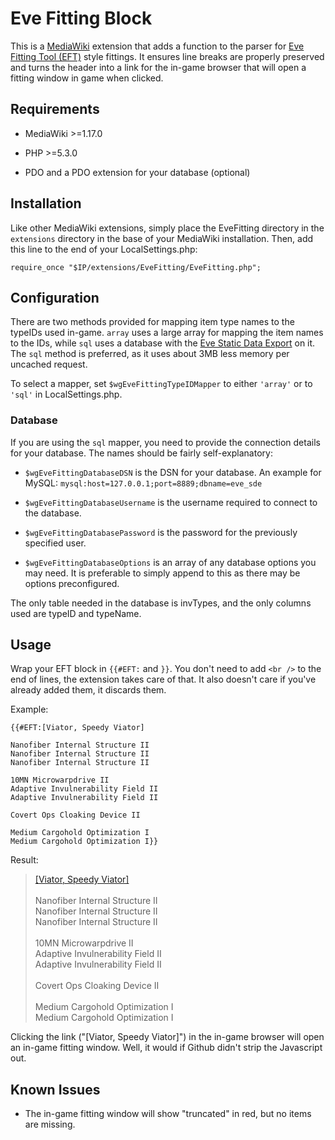 # Eve Fitting Block

This is a [MediaWiki][mwiki] extension that adds a function to the parser for
[Eve Fitting Tool (EFT)][eft] style fittings. It ensures line breaks are
properly preserved and turns the header into a link for the in-game browser
that will open a fitting window in game when clicked.

[mwiki]:http://www.mediawiki.org/
[eft]: https://forums.eveonline.com/default.aspx?g=posts&t=24359

## Requirements

* MediaWiki >=1.17.0

* PHP >=5.3.0

* PDO and a PDO extension for your database (optional)

## Installation

Like other MediaWiki extensions, simply place the EveFitting directory in the
`extensions` directory in the base of your MediaWiki installation. Then, add
this line to the end of your LocalSettings.php:

    require_once "$IP/extensions/EveFitting/EveFitting.php";

## Configuration

There are two methods provided for mapping item type names to the typeIDs used
in-game. `array` uses a large array for mapping the item names to the IDs,
while `sql` uses a database with the [Eve Static Data Export][sde] on it. The
`sql` method is preferred, as it uses about 3MB less memory per uncached
request.

[sde]: http://community.eveonline.com/community/fansites/toolkit/

To select a mapper, set `$wgEveFittingTypeIDMapper` to either `'array'` or to
`'sql'` in LocalSettings.php.

### Database

If you are using the `sql` mapper, you need to provide the connection details
for your database. The names should be fairly self-explanatory:

* `$wgEveFittingDatabaseDSN` is the DSN for your database. An example for
  MySQL: `mysql:host=127.0.0.1;port=8889;dbname=eve_sde`

* `$wgEveFittingDatabaseUsername` is the username required to connect to the
  database.

* `$wgEveFittingDatabasePassword` is the password for the previously specified
  user.

* `$wgEveFittingDatabaseOptions` is an array of any database options you may
  need. It is preferable to simply append to this as there may be options
  preconfigured.

The only table needed in the database is invTypes, and the only columns used
are typeID and typeName.

## Usage

Wrap your EFT block in `{{#EFT:` and `}}`. You don't need to add `<br />` to
the end of lines, the extension takes care of that. It also doesn't care if
you've already added them, it discards them.

Example:

    {{#EFT:[Viator, Speedy Viator]
    
    Nanofiber Internal Structure II
    Nanofiber Internal Structure II
    Nanofiber Internal Structure II
    
    10MN Microwarpdrive II
    Adaptive Invulnerability Field II
    Adaptive Invulnerability Field II
    
    Covert Ops Cloaking Device II
    
    Medium Cargohold Optimization I
    Medium Cargohold Optimization I}}

Result:

> <p><a href="javascript:CCPEVE.showFitting('12743:2605;3:12076;1:2281;2:11578;1:31119;2:')">[Viator, Speedy Viator]</a><br /><br />Nanofiber Internal Structure II<br />Nanofiber Internal Structure II<br />Nanofiber Internal Structure II<br /><br />10MN Microwarpdrive II<br />Adaptive Invulnerability Field II<br />Adaptive Invulnerability Field II<br /><br />Covert Ops Cloaking Device II<br /><br />Medium Cargohold Optimization I<br />Medium Cargohold Optimization I
</p>

Clicking the link ("[Viator, Speedy Viator]") in the in-game browser will
open an in-game fitting window. Well, it would if Github didn't strip the
Javascript out.


## Known Issues

* The in-game fitting window will show "truncated" in red, but no items are
  missing.

